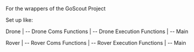 For the wrappers of the GoScout Project

Set up like:

Drone
  | -- Drone Coms Functions
  | -- Drone Execution Functions
  | -- Main

Rover
  | -- Rover Coms Functions
  | -- Rover Execution Functions
  | -- Main

